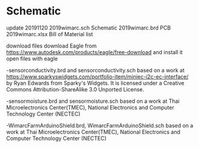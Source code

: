 # Schematic
update 20191120
2019wimarc.sch Schematic
2019wimarc.brd PCB
2019wimarc.xlsx Bill of Material list


download files
download Eagle from https://www.autodesk.com/products/eagle/free-download and install it 
open files with eagle

-sensorconductivity.brd and sensorconductivity.sch based on a work at https://www.sparkyswidgets.com/portfolio-item/miniec-i2c-ec-interface/  by Ryan Edwards from Sparky's Widgets. It is licensed under a Creative Commons Attribution-ShareAlike 3.0 Unported License.

-sensormoisture.brd and sensormoisture.sch based on a work at Thai Microelectronics Center(TMEC), National Electronics and Computer Technology Center (NECTEC)

-WimarcFarmArduinoShield.brd, WimarcFarmArduinoShield.sch based on a work at Thai Microelectronics Center(TMEC), National Electronics and Computer Technology Center (NECTEC)
